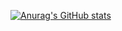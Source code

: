 [![Anurag's GitHub stats](https://github-readme-stats.vercel.app/api?username=Jcanno&show_icons=true&theme=radical)](https://github.com/anuraghazra/github-readme-stats)
